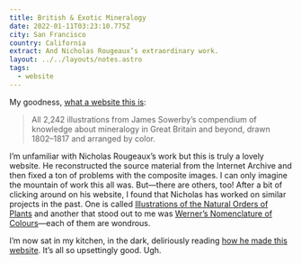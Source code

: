```yaml
---
title: British & Exotic Mineralogy
date: 2022-01-11T03:23:10.775Z
city: San Francisco
country: California
extract: And Nicholas Rougeaux’s extraordinary work.
layout: ../../layouts/notes.astro
tags:
  - website
---
```

My goodness, [what a website this is](https://c82.net/mineralogy/):

> All 2,242 illustrations from James Sowerby’s compendium of knowledge about mineralogy in Great Britain and beyond, drawn 1802–1817 and arranged by color.

I’m unfamiliar with Nicholas Rougeaux’s work but this is truly a lovely website. He reconstructed the source material from the Internet Archive and then fixed a ton of problems with the composite images. I can only imagine the mountain of work this all was. But—there are others, too! After a bit of clicking around on his website, I found that Nicholas has worked on similar projects in the past. One is called [Illustrations of the Natural Orders of Plants](https://c82.net/twining/) and another that stood out to me was [Werner’s
Nomenclature of Colours](https://c82.net/werner/)—each of them are wondrous.

I’m now sat in my kitchen, in the dark, deliriously reading [how he made this website](https://c82.net/blog/?id=84). It’s all so upsettingly good. Ugh.
